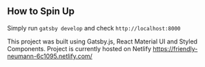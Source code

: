 ## How to Spin Up
Simply run `gatsby develop` and check `http://localhost:8000`

This project was built using Gatsby.js, React Material UI and Styled Components. 
Project is currently hosted on Netlify https://friendly-neumann-6c1095.netlify.com/

